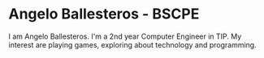 # Angelo Ballesteros - BSCPE

I am Angelo Ballesteros. I'm a 2nd year Computer Engineer in TIP. My interest are playing games, exploring about technology and programming. 
